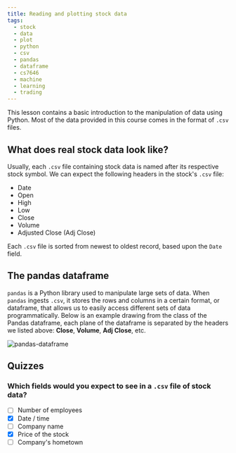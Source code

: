 ```yaml
---
title: Reading and plotting stock data
tags:
  - stock
  - data
  - plot
  - python
  - csv
  - pandas
  - dataframe
  - cs7646
  - machine
  - learning
  - trading
---
```


This lesson contains a basic introduction to the manipulation of data using Python. Most of the data
provided in this course comes in the format of `.csv` files.

## What does real stock data look like?

Usually, each `.csv` file containing stock data is named after its respective stock symbol. We can
expect the following headers in the stock's `.csv` file:

- Date
- Open
- High
- Low
- Close
- Volume
- Adjusted Close (Adj Close)

Each `.csv` file is sorted from newest to oldest record, based upon the `Date` field.

## The pandas dataframe

`pandas` is a Python library used to manipulate large sets of data. When `pandas` ingests `.csv`, it
stores the rows and columns in a certain format, or dataframe, that allows us to easily access
different sets of data programmatically. Below is an example drawing from the class of the Pandas
dataframe, each plane of the dataframe is separated by the headers we listed above: **Close**,
**Volume**, **Adj Close**, etc.

![pandas-dataframe](pandas-dataframe.png)

## Quizzes

### Which fields would you expect to see in a `.csv` file of stock data?

- [ ] Number of employees
- [x] Date / time
- [ ] Company name
- [x] Price of the stock
- [ ] Company's hometown
